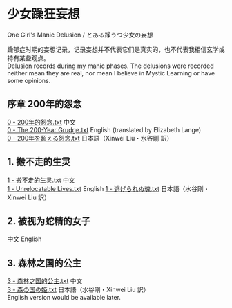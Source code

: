 # 少女躁狂妄想 
One Girl's Manic Delusion / とある躁うつ少女の妄想  

躁郁症时期的妄想记录，记录妄想并不代表它们是真实的，也不代表我相信玄学或持有某些观点。  
Delusion records during my manic phases. The delusions were recorded neither mean they are real, nor mean I believe in Mystic Learning or have some opinions.  
## 序章 200年的怨念
[0 - 200年的怨念.txt](https://github.com/SnowyYANG/TongLingHime/blob/master/0%20-%20200%E5%B9%B4%E7%9A%84%E6%80%A8%E5%BF%B5.txt) 中文  
[0 - The 200-Year Grudge.txt](https://github.com/SnowyYANG/TongLingHime/blob/master/0%20-%20The%20200-Year%20Grudge.txt) English (translated by Elizabeth Lange)  
[0 - 200年を超える怨念.txt](https://github.com/SnowyYANG/TongLingHime/blob/master/0%20-%20200%E5%B9%B4%E3%82%92%E8%B6%85%E3%81%88%E3%82%8B%E6%80%A8%E5%BF%B5.txt) 日本語（Xinwei Liu・水谷剛 訳）
## 1. 搬不走的生灵
[1 - 搬不走的生灵.txt](https://github.com/SnowyYANG/Delusions/blob/master/1%20-%20%E6%90%AC%E4%B8%8D%E8%B5%B0%E7%9A%84%E7%94%9F%E7%81%B5.txt) 中文  
[1 - Unrelocatable Lives.txt](https://github.com/SnowyYANG/Delusions/blob/master/1%20-%20Unrelocatable%20Lives.txt) English 
[1 - 逃げられぬ魂.txt](https://github.com/SnowyYANG/Delusions/blob/master/1%20-%20%E9%80%83%E3%81%92%E3%82%89%E3%82%8C%E3%81%AC%E9%AD%82.txt) 日本語（水谷剛・Xinwei Liu 訳）  
## 2. 被视为蛇精的女子
中文 English
## 3. 森林之国的公主
[3 - 森林之国的公主.txt](https://github.com/SnowyYANG/Delusions/blob/master/3%20-%20%E6%A3%AE%E6%9E%97%E4%B9%8B%E5%9B%BD%E7%9A%84%E5%85%AC%E4%B8%BB.txt) 中文  
[3 - 森の国の姫.txt](https://github.com/SnowyYANG/Delusions/blob/master/3%20-%20%E6%A3%AE%E3%81%AE%E5%9B%BD%E3%81%AE%E5%A7%AB.txt) 日本語（水谷剛・Xinwei Liu 訳）  
English version would be available later.  
